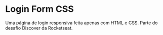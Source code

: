 # Login Form CSS
Uma página de login responsiva feita apenas com HTML e CSS. Parte do desafio Discover da Rocketseat.
